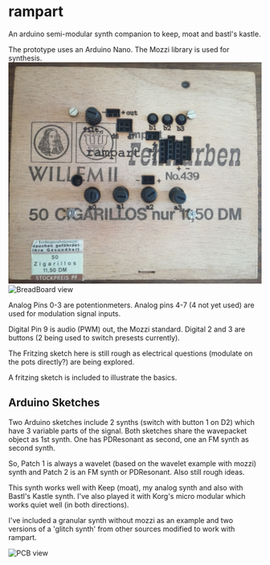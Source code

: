 # rampart
An arduino semi-modular synth companion to keep, moat and bastl's kastle.

The prototype uses an Arduino Nano. The Mozzi library is used for synthesis.
![laser cut and etched prototype, v2](rampart_v2.jpg)
![BreadBoard view](https://github.com/poetaster/rampart/raw/master/rampart_bb.jpg)

Analog Pins 0-3 are potentionmeters. Analog pins 4-7 (4 not yet used) are used for modulation signal inputs.

Digital Pin 9 is audio (PWM) out, the Mozzi standard. Digital 2 and 3 are buttons (2 being used to switch presests currently).

The Fritzing sketch here is still rough as electrical questions (modulate on the pots directly?) are being explored.

A fritzing sketch is included to illustrate the basics.

## Arduino Sketches

Two Arduino sketches include 2 synths (switch with button 1 on D2) which have 3 variable parts of the signal. Both sketches share the wavepacket object as 1st synth. One has PDResonant as second, one an FM synth as second synth.

So, Patch 1 is always a wavelet (based on the wavelet example with mozzi) synth and Patch 2 is an FM synth or PDResonant. Also still rough ideas.

This synth works well with Keep (moat), my analog synth and also with Bastl's Kastle synth. I've also played it with Korg's micro modular which works quiet well (in both directions).

I've included a granular synth without mozzi as an example and two versions of a 'glitch synth' from other sources modified to work with rampart.


![PCB view](https://github.com/poetaster/rampart/raw/master/rampart_pcb.jpg)
